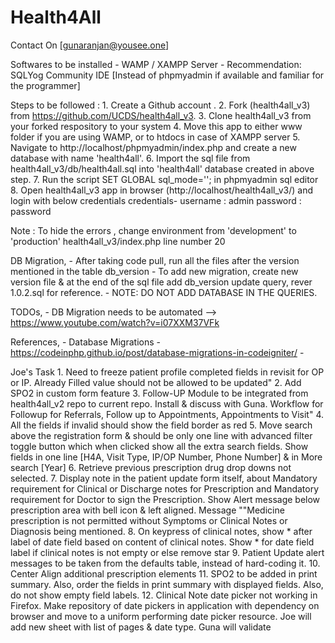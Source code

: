 # Health4All

Contact On [gunaranjan@yousee.one]

Softwares to be installed
    - WAMP / XAMPP Server
    - Recommendation: SQLYog Community IDE [Instead of phpmyadmin if available and familiar for the programmer]


Steps to be followed : 
    1. Create a Github account .
    2. Fork (health4all_v3) from https://github.com/UCDS/health4all_v3.
    3. Clone health4all_v3 from your forked respository to your system 
    4. Move this app to either www folder if you are using WAMP, or to htdocs in case of XAMPP server
    5. Navigate to http://localhost/phpmyadmin/index.php  and create a new database with name 'health4all'.
    6. Import the sql file from health4all_v3/db/health4all.sql into 'health4all' database created in above step.
    7. Run the script SET GLOBAL sql_mode=''; in phpmyadmin sql editor
    8. Open health4all_v3 app in browser (http://localhost/health4all_v3/) and login with below credentials
        credentials-
                username  : admin
                password  : password  

Note :  To hide the errors  , change environment from 'development' to 'production' health4all_v3/index.php line number 20 
    
 

DB Migration,
    - After taking code pull, run all the files after the version mentioned in the table db_version
    - To add new migration, create new version file & at the end of the sql file add db_version update query, rever 1.0.2.sql for reference.
    - NOTE: DO NOT ADD DATABASE IN THE QUERIES.


TODOs,
    - DB Migration needs to be automated --> https://www.youtube.com/watch?v=i07XXM37VFk

References,
    - Database Migrations
        - https://codeinphp.github.io/post/database-migrations-in-codeigniter/
    - 

Joe's Task
    1. Need to freeze patient profile completed fields in revisit for OP or IP. Already Filled value should not be allowed to be updated"
    2. Add SPO2 in custom form feature
    3. Follow-UP Module to be integrated from health4all_v2 repo to current repo. Install & discuss with Guna. Workflow for Followup for Referrals, Follow up to Appointments, Appointments to Visit"
    4. All the fields if invalid should show the field border as red
    5. Move search above the registration form & should be only one line with advanced filter toggle button which when clicked show all the extra search fields. Show fields in one line [H4A, Visit Type, IP/OP Number, Phone Number] & in More search [Year]
    6. Retrieve previous prescription drug drop downs not selected.
    7. Display note in the patient update form itself, about Mandatory requirement for Clinical or Discharge notes for Prescription and Mandatory requirement for Doctor to sign the Prescription. Show Alert message below prescription area with bell icon & left aligned. Message ""Medicine prescription is not permitted without Symptoms or Clinical Notes or Diagnosis being mentioned.
    8. On keypress of clinical notes, show * after label of date field based on content of clinical notes. Show * for date field label if clinical notes is not empty or else remove star
    9. Patient Update alert messages to be taken from the defaults table, instead of hard-coding it.
    10. Center Align additional prescription elements
    11. SPO2 to be added in print summary. Also, order the fields in print summary with displayed fields. Also, do not show empty field labels.
    12. Clinical Note date picker not working in Firefox. Make repository of date pickers in application with dependency on browser and move to a uniform performing date picker resource. Joe will add new sheet with list of pages & date type. Guna will validate